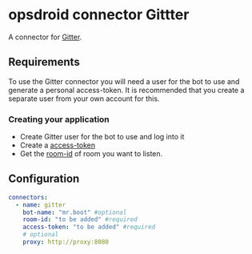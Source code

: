 # opsdroid connector Gittter

A connector for [Gitter](https://developer.gitter.im/docs/welcome).

## Requirements

To use the Gitter connector you will need a user for the bot to use and generate a personal access-token. It is recommended that you create a separate user from your own account for this. 

### Creating your application

- Create Gitter user for the bot to use and log into it
- Create a [access-token](https://developer.gitter.im/apps)
- Get the [room-id](https://developer.gitter.im/docs/rooms-resource) of room you want to listen. 

## Configuration

```yaml
connectors:
  - name: gitter
    bot-name: "mr.boot" #optional
    room-id: "to be added" #required
    access-token: "to be added" #required
    # optional
    proxy: http://proxy:8080
